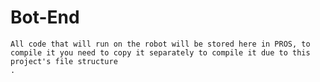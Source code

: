 # Bot-End
    All code that will run on the robot will be stored here in PROS, to compile it you need to copy it separately to compile it due to this project's file structure
    .
    